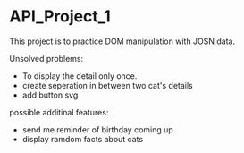 # API_Project_1

This project is to practice DOM manipulation with JOSN data.

Unsolved problems: 
- To display the detail only once. 
- create seperation in between two cat's details
- add button svg


possible additinal features:
- send me reminder of birthday coming up 
- display ramdom facts about cats
 
